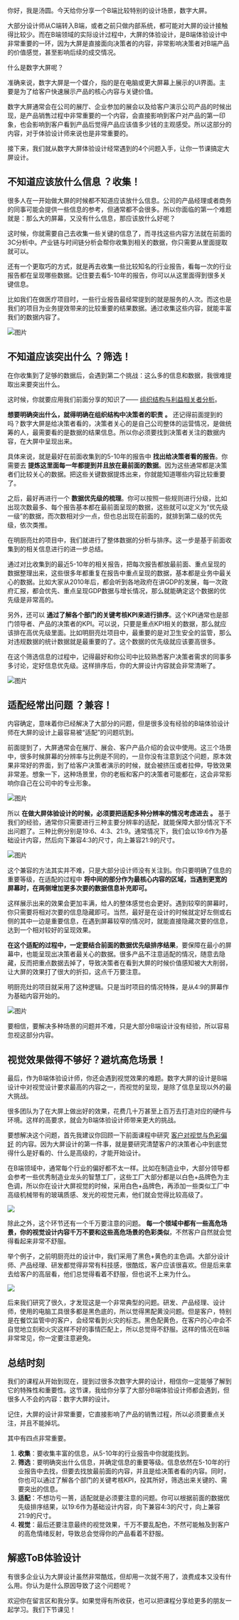 你好，我是汤圆。今天给你分享一个B端比较特别的设计场景，数字大屏。

大部分设计师从C端转入B端，或者之前只做内部系统，都可能对大屏的设计接触得比较少。而在B端领域的实际设计过程中，大屏的体验设计，是B端体验设计中非常重要的一环，因为大屏是直接面向决策者的内容，非常影响决策者对B端产品的价值感觉，甚至影响后续的成交情况。

什么是数字大屏呢？

准确来说，数字大屏是一个媒介，指的是在电脑或更大屏幕上展示的UI界面。主要是为了给客户快速展示产品的核心内容与关键价值。

数字大屏通常会在公司的展厅、企业参加的展会以及给客户演示公司产品的时候出现，是产品销售过程中非常重要的一个内容，会直接影响到客户对产品的第一印象，也会影响到客户看到产品后觉得产品应该值多少钱的主观感受。所以这部分的内容，对于体验设计师来说也是非常重要的。

接下来，我们就从数字大屏体验设计经常遇到的4个问题入手，让你一节课搞定大屏设计。

## **不知道应该放什么信息** **？收集！**

很多人在一开始做大屏的时候都不知道应该放什么信息。公司的产品经理或者商务的同事可能会提供一些信息的参考，但通常都不会很多。所以你面临的第一个难题就是：那么大的屏幕，又没有什么信息，那应该放什么好呢？

这时候，你就需要自己去收集一些关键的信息了，而寻找这些内容方法就在前面的3C分析中。产业链与时间链分析会帮你收集到相关的数据，你只需要从里面提取就可以。

还有一个更取巧的方式，就是再去收集一些比较知名的行业报告，看每一次的行业报告都在呈现哪些数据。记住要去看5-10年的报告，你可以从这里面得到很多关键信息。

比如我们在做医疗项目时，一些行业报告最经常提到的就是服务的人次。而这也是我们的项目为业务提效带来的比较重要的结果数据。通过收集这些内容，就能丰富我们的数据内容了。

![图片](https://static001.geekbang.org/resource/image/10/ae/10b584ac61bf1abd74f15ee58c6df4ae.png?wh=5760x3819)

## **不知道应该突出什么** **？筛选！**

在你收集到了足够的数据后，会遇到第二个挑战：这么多的信息和数据，我很难提取出来要突出什么。

这时候，你就要应用我们前面分享的知识了—— [组织结构与利益相关者分析](https://time.geekbang.org/column/article/660725)。

**想要明确突出什么，就得明确在组织结构中决策者的职责** **。** 还记得前面提到的吗？数字大屏是给决策者看的，决策者关心的是自己公司整体的运营情况，是做统筹的人，最需要看的是数据的结果信息。所以你必须要找到决策者关注的数据内容，在大屏中呈现出来。

具体来说，就是最好在前面收集到的5-10年的报告中 **找出给决策者看的报告**。你需要去 **提炼这里面每一年都提到并且放在最前面的数据**。因为这些通常都是决策者们比较关心的数据。把这些关键数据提炼出来，你就能知道哪些内容比较重要了。

之后，最好再进行一个 **数据优先级的梳理**。你可以按照一些规则进行分级，比如出现次数最多、每个报告基本都在最前面呈现的数据，这些就可以定义为“优先级一级”的数据，而次数相对少一点，但也总出现在前面的，就排到第二级的优先级，依次类推。

在明厨亮灶的项目中，我们就进行了整体数据的分析与排序。这一步是基于前面收集到的相关信息进行的进一步总结。

通过对比收集到的最近5-10年的相关报告，把每次报告都放最前面、重点呈现的数据整理出来，这些很多年都重复在报告中重点呈现的数据，基本都是业务中最关心的数据。比如大家从2010年后，都会听到各地政府在讲GDP的发展，每一次政府汇报，都会优先、重点呈现GDP数据与增长情况，那么就能确定这个数据的优先级是非常高的。

另外，还可以 **通过了解各个部门的关键考核KPI来进行排序**。这个KPI通常也是部门领导者、产品的决策者的KPI。可以说，只要是重点KPI相关的数据，那么就应该排在高优先级里面。比如明厨亮灶项目中，最重要的是对卫生安全的监管，那么对违规数据的统计数据就是最重要的了。这个数据的优先级就应该要高很多。

在这个筛选信息的过程中，记得最好和你公司中比较熟悉客户决策者需求的同事多多讨论，定好信息优先级。这样排序后，你的大屏设计内容就会非常清晰了。

![图片](https://static001.geekbang.org/resource/image/fa/9c/fa65228f0ef5d56823765c04e47fd19c.png?wh=5760x3483)

## **适配经常出问题** **？兼容！**

内容确定，意味着你已经解决了大部分的问题，但是很多没有经验的B端体验设计师在大屏的设计上最容易被“适配”的问题坑到。

前面提到了，大屏通常会在展厅、展会、客户产品介绍的会议中使用。这三个场景中，很多时候屏幕的分辨率与比例是不同的，一旦你没有注意到这个问题，原本效果非常好的界面，到了给客户决策者演示的时候，就会被挤压或者拉伸，导致效果非常差。想象一下，这种场景里，你的老板和客户的决策者可能都在，这会非常影响你自己在公司中的专业形象。

![图片](https://static001.geekbang.org/resource/image/51/42/51yy144ec669ac3ea4893bfeb8695542.jpg?wh=1920x2073)

所以 **在做大屏体验设计的时候，必须要把适配多种分辨率的情况考虑进去** **。** 基于我们的经验，通常你只需要进行三种主要分辨率的适配，就能保障大部分情况下不出问题了。三种比例分别是19:6、4:3、21:9。通常情况下，我们会以19:6作为基础设计内容，然后向下兼容4:3的尺寸，向上兼容21:9的尺寸。

![图片](https://static001.geekbang.org/resource/image/7e/71/7e8e8cb1dae7820479b57fb5d6735771.png?wh=5760x3483)

这个兼容的方法其实并不难，只是大部分设计师没有关注到。你只要明确了信息的重要等级，在适配的过程中 **将中间的部分作为最核心内容的区域，当遇到更宽的屏幕时，在两侧增加更多次要的数据信息补充即可。**

这样展示出来的效果会更加丰满，给人的整体感觉也会更好。遇到较窄的屏幕时，你只需要将相对次要的信息隐藏即可。当然，最好是在设计的时候就定好左侧或右侧的其中一边是重要信息，在遇到屏幕较窄的情况时，就能直接隐藏次要的信息，达到一个相对较好的呈现效果。

**在这个适配的过程中，一定要结合前面的数据优先级排序结果**，要保障在最小的屏幕中，也能呈现出决策者最关心的数据。很多产品不注意适配的情况，随意去隐藏，反而把重点数据去掉了，导致决策者在看到大屏的时候价值感知被大大削弱，让大屏的效果打了很大的折扣，这点千万要注意。

明厨亮灶的项目就采用了这种逻辑。只是当时项目的情况特殊，是从4:9的屏幕作为基础内容开始的。

![图片](https://static001.geekbang.org/resource/image/00/dd/0018ecb3869cbc50e263e524c77e5edd.png?wh=5760x3240)

要相信，要解决多种场景的问题并不难，只是大部分B端设计没有经验，所以容易忽视这部分内容。

## **视觉效果做得不够好？避坑高危场景！**

最后，作为B端体验设计师，你还会遇到视觉效果的难题。数字大屏的设计是B端设计中对视觉设计要求最高的内容之一，而视觉的呈现，是除了信息呈现以外的最大挑战。

很多团队为了在大屏上做出好的效果，花费几十万甚至上百万去打造对应的硬件与环境。这样的高要求，就会为B端体验设计师带来更大的挑战。

要想解决这个问题，首先我建议你回顾一下前面课程中研究 [客户对视觉与色彩偏好](https://time.geekbang.org/column/article/660725) 的内容。因为大屏设计的第一件事，就是要研究清楚客户的决策者心中到底觉得什么是好看的、什么是高级的，才能开始设计。

在B端领域中，通常每个行业的偏好都不太一样。比如在制造业中，大部分领导都会参考一些优秀制造业龙头的智慧工厂，这些工厂大部分都是以白色+品牌色为主色调，所以你在设计大屏视觉的时候，采用白色+品牌色，再添加一些类似工厂中高级机械带有的玻璃质感、发光的视觉元素，他们就会觉得比较高级了。

![](https://static001.geekbang.org/resource/image/d2/04/d227b3cc72814ea276f4764918cc9404.jpg?wh=5760x3912)

除此之外，这个环节还有一个千万要注意的问题。 **每一个领域中都有一些高危场景，你的视觉设计内容千万不要和这些高危场景的色彩类似**，不然客户自然就会觉得看起来非常不舒服。

举个例子，之前明厨亮灶的设计中，我们采用了黑色+黄色的主色调。大部分设计师、产品经理、研发都觉得非常有科技感，很酷炫，客户应该很喜欢。但是后来拿去给客户的高层看，他们总觉得看着不舒服，但也说不上来为什么。

![](https://static001.geekbang.org/resource/image/e2/4f/e27939933cc95e186a40bafb6cdyyf4f.jpg?wh=5760x2334)

后来我们研究了很久，才发现这是一个非常典型的问题。研发、产品经理、设计师，使用的电脑工具很多都是黑色底的，所以觉得黑配黄没问题。但是客户，特别是在餐饮监管中的客户，会经常看到火灾的标志。黑色配黄色，在客户的心中会不自觉地立刻和火灾这样不好的事情匹配上，所以总觉得不舒服。这样的情况在B端非常常见，你一定要注意避免。

## 总结时刻

我们的课程从开始到现在，提到过很多次数字大屏的设计，相信你一定能够了解到它的特殊性和重要性。这节课，我给你分享了大部分B端体验设计师都会遇到，但很多人不会的内容：数字大屏的设计。

记住，大屏的设计非常重要，它直接影响了产品的销售过程，所以必须要重点关注，并且不能掉坑。

其中有四点非常重要。

1. **收集**：要收集丰富的信息，从5-10年的行业报告中你就能找到。
2. **筛选**：要明确突出什么信息，并确定信息的重要等级。信息依然在5-10年的行业报告中去找，但要去找放最前面的内容，并且是给决策者看的内容。同时，你也可以通过了解各个部门的关键考核KPI，投其所好，筛选出来关键的、需要突出的信息。
3. **适配**：不想功亏一篑，适配就是必须要注意的问题。你可以根据前面的数据优先级排序结果，以19:6作为基础设计内容，向下兼容4:3的尺寸，向上兼容21:9的尺寸。
4. **视觉**：最后还要注意最终的视觉效果，千万不要乱配色，不然可能触及到客户的高危情绪反射，导致总会觉得你的产品看着不舒服。

## 解惑ToB体验设计

有很多企业认为大屏设计虽然非常酷炫，但却用一次就不用了，浪费成本又没有什么用。你认为是什么原因导致了这个问题呢？

欢迎你在留言区和我分享。如果觉得有所收获，也可以把课程分享给更多的朋友一起学习。我们下节课见！
